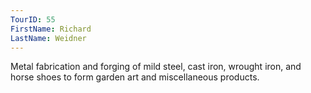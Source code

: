 ```yaml
---
TourID: 55
FirstName: Richard
LastName: Weidner
---
```

Metal fabrication and forging of mild steel, cast iron, wrought iron, and horse shoes to form garden art and miscellaneous products.
